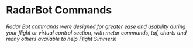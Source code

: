# RadarBot Commands

*Radar Bot commands were designed for greater ease and usability during your flight or virtual control section, with metar commands, taf, charts and many others available to help Flight Simmers!*
